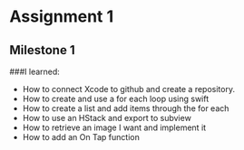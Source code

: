 #  Assignment 1
## Milestone 1

###I learned:
- How to connect Xcode to github and create a repository.
- How to create and use a for each loop using swift
- How to create a list and add items through the for each
- How to use an HStack and export to subview
- How to retrieve an image I want and implement it
- How to add an On Tap function
